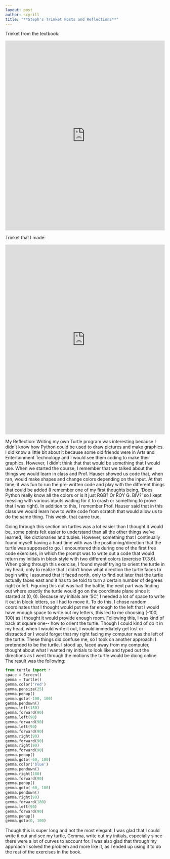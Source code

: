 ```yaml
---
layout: post
author: scyrill
title: "**Steph's Trinket Posts and Reflections**"
---
```


Trinket from the textbook:
<iframe src="https://trinket.io/embed/python/509cf6926b" width="100%" height="600" frameborder="0" marginwidth="0" marginheight="0" allowfullscreen></iframe>


Trinket that I made:
<iframe src="https://trinket.io/embed/python/509cf6926b" width="100%" height="600" frameborder="0" marginwidth="0" marginheight="0" allowfullscreen></iframe>

My Reflection:
Writing my own Turtle program was interesting because I didn’t know how Python could be used to draw pictures and make graphics. I did know a little bit about it because some old friends were in Arts and Entertainment Technology and I would see them coding to make their graphics. However, I didn’t think that that would be something that I would use. When we started the course, I remember that we talked about the things we would learn in class and Prof. Hauser showed us code that, when ran, would make shapes and change colors depending on the input. At that time, it was fun to run the pre-written code and play with the different things that could be added (I remember one of my first thoughts being, ‘Does Python really know all the colors or is it just RGB? Or ROY G. BIV?’ so I kept messing with various inputs waiting for it to crash or something to prove that I was right). In addition to this, I remember Prof. Hauser said that in this class we would learn how to write code from scratch that would allow us to do the same thing. This week, that came true. 

Going through this section on turtles was a lot easier than I thought it would be, some points felt easier to understand than all the other things we’ve learned, like dictionaries and tuples. However, something that I continually found myself having a hard time with was the positioning/direction that the turtle was supposed to go. I encountered this during one of the first free code exercises, in which the prompt was to write out a code that would return my initials in block style with two different colors (exercise 17.3.6). When going through this exercise, I found myself trying to orient the turtle in my head, only to realize that I didn’t know what direction the turtle faces to begin with; I assumed that it faced north, only to find out later that the turtle actually faces east and it has to be told to turn a certain number of degrees right or left. Figuring this out was half the battle, the next part was finding out where exactly the turtle would go on the coordinate plane since it started at (0, 0). Because my initials are ‘SC’, I needed a lot of space to write it out in block letters, so I had to move it. To do this, I chose random coordinates that I thought would put me far enough to the left that I would have enough space to write out my letters, this led to me choosing (-100, 100) as I thought it would provide enough room. Following this, I was kind of back at square one-- how to orient the turtle. Though I could kind of do it in my head, when I would write it out, I would immediately get lost or distracted or I would forget that my right facing my computer was the left of the turtle. These things did confuse me, so I took on another approach: I pretended to be the turtle. I stood up, faced away from my computer, thought about what I wanted my initials to look like and typed out the directions as I went through the motions the turtle would be doing online. The result was the following:

```python
from turtle import *
space = Screen()
gemma = Turtle()
gemma.color('red')
gemma.pensize(25)
gemma.penup()
gemma.goto(-100, 100)
gemma.pendown()
gemma.left(180)
gemma.forward(90)
gemma.left(90)
gemma.forward(90)
gemma.left(90)
gemma.forward(90)
gemma.right(90)
gemma.forward(90)
gemma.right(90)
gemma.forward(90)
gemma.penup()
gemma.goto(-60, 100)
gemma.color('blue')
gemma.pendown()
gemma.right(180)
gemma.forward(90)
gemma.penup()
gemma.goto(-60, 100)
gemma.pendown()
gemma.right(90)
gemma.forward(180)
gemma.left(90)
gemma.forward(90)
gemma.penup()
gemma.goto(0, 100)
```

Though this is super long and not the most elegant, I was glad that I could write it out and see my turtle, Gemma, write out my initials, especially since there were a lot of curves to account for. I was also glad that through my approach I solved the problem and more like it, as I ended up using it to do the rest of the exercises in the book. 
